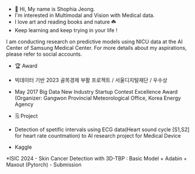 - 👋 Hi, My name is Shophia Jeong.
- I'm interested in Multimodal and Vision with Medical data. 
- I love art and reading books and nature ☘️ 
- Keep learning and keep trying in your life !

I am conducting research on predictive models using NICU data at the AI Center of Samsung Medical Center.
For more details about my aspirations, please refer to social accounts.  


- 🏆 Award 

* 빅데이터 기반 2023 골목경제 부활 프로젝트 / 서울디지털재단 / 우수상 

* May 2017 Big Data New Industry Startup Contest Excellence Award
(Organizer: Gangwon Provincial Meteorological Office, Korea Energy Agency

- 🗒️ Project 

* Detection of spetific intervals using ECG data(Heart sound cycle [S1,S2] for heart rate countmation)
 to AI research project for Medical Device 

- Kaggle

*ISIC 2024 - Skin Cancer Detection with 3D-TBP : Basic Model + Adabin + Maxout (Pytorch)  - Submission 









